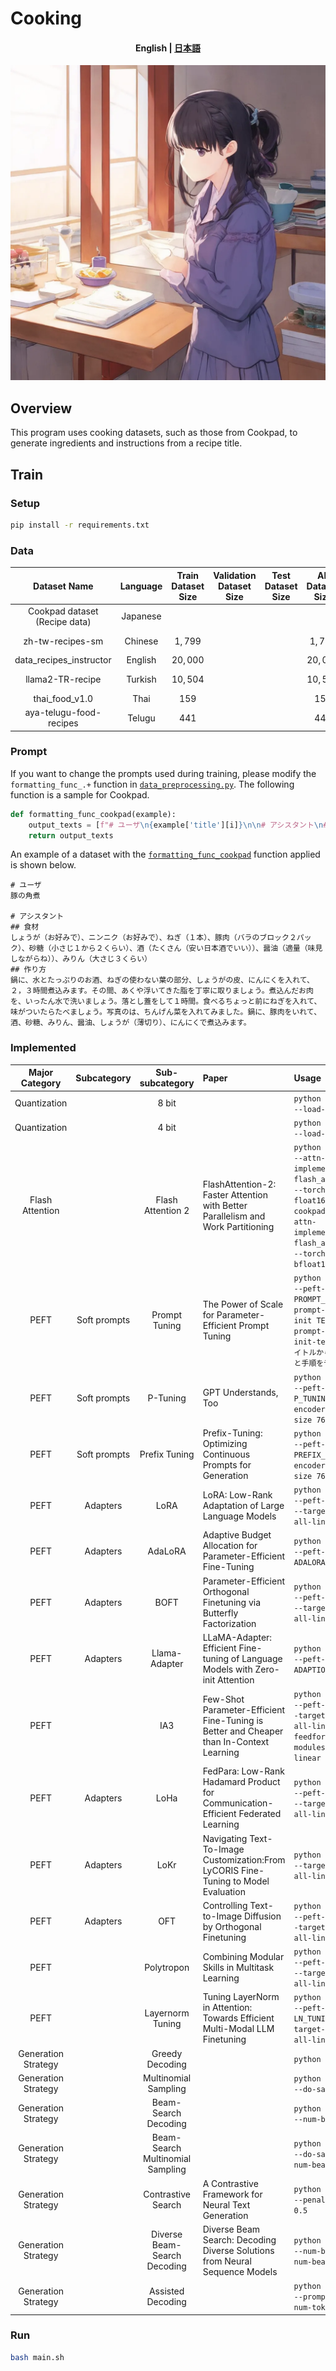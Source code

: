 # Cooking

<h4 align="center">
    <p>
        <b>English</b> | 
        <a href='https://github.com/Natu-ja/cook/blob/main/README_ja.md'>日本語</a>
    </p>
</h4>

![a girl who cooks Japanese cuisine](image.webp)

## Overview

This program uses cooking datasets, such as those from Cookpad, to generate ingredients and instructions from a recipe title.

## Train

### Setup

```bash
pip install -r requirements.txt
```

### Data

| Dataset Name | Language | Train Dataset Size | Validation Dataset Size | Test Dataset Size | All Dataset Size | URL |
| :--: | :--: | :--: | :--: | :--: | :--: | :-- |
| Cookpad dataset (Recipe data) | Japanese ||||| https://www.nii.ac.jp/dsc/idr/cookpad/ |
| zh-tw-recipes-sm | Chinese | $1,799$ ||| $1,799$ | https://huggingface.co/datasets/AWeirdDev/zh-tw-recipes-sm |
| data_recipes_instructor | English | $20,000$ ||| $20,000$ | https://huggingface.co/datasets/Erik/data_recipes_instructor |
| llama2-TR-recipe | Turkish | $10,504$ ||| $10,504$ | https://huggingface.co/datasets/mertbozkurt/llama2-TR-recipe |
| thai_food_v1.0 | Thai | $159$ ||| $159$ | https://huggingface.co/datasets/pythainlp/thai_food_v1.0 |
| aya-telugu-food-recipes | Telugu | $441$ ||| $441$ | https://huggingface.co/datasets/SuryaKrishna02/aya-telugu-food-recipes |

### Prompt

If you want to change the prompts used during training, please modify the `formatting_func_.+` function in [`data_preprocessing.py`](https://github.com/Natu-ja/cook/blob/main/run/src/data_preprocessing.py). The following function is a sample for Cookpad.

```python
def formatting_func_cookpad(example):
    output_texts = [f"# ユーザ\n{example['title'][i]}\n\n# アシスタント\n## 食材\n{example['name'][i]}\n## 作り方\n{example['position'][i]}" for i in range(len(example))]
    return output_texts
```

An example of a dataset with the [`formatting_func_cookpad`](https://github.com/Natu-ja/cook/blob/main/run/src/data_preprocessing.py#L30C-L32C) function applied is shown below.

```
# ユーザ
豚の角煮

# アシスタント
## 食材
しょうが（お好みで）、ニンニク（お好みで）、ねぎ（１本）、豚肉（バラのブロック２パック）、砂糖（小さじ１から２くらい）、酒（たくさん（安い日本酒でいい））、醤油（適量（味見しながらね））、みりん（大さじ３くらい）
## 作り方
鍋に、水とたっぷりのお酒、ねぎの使わない葉の部分、しょうがの皮、にんにくを入れて、２，３時間煮込みます。その間、あくや浮いてきた脂を丁寧に取りましょう。煮込んだお肉を、いったん水で洗いましょう。落とし蓋をして１時間。食べるちょっと前にねぎを入れて、味がついたらたべましょう。写真のは、ちんげん菜を入れてみました。鍋に、豚肉をいれて、酒、砂糖、みりん、醤油、しょうが（薄切り）、にんにくで煮込みます。
```

### Implemented

| Major Category | Subcategory | Sub-subcategory | Paper | Usage |
| :--: | :--: | :--: | :-- | :-- |
| Quantization || 8 bit || `python cookpad.py --load-in-8bit` |
| Quantization || 4 bit || `python cookpad.py --load-in-4bit` |
| Flash Attention || Flash Attention 2 | FlashAttention-2: Faster Attention with Better Parallelism and Work Partitioning | `python cookpad.py --attn-implementation flash_attention_2 --torch-dtype float16` or `python cookpad.py --attn-implementation flash_attention_2 --torch-dtype bfloat16` |
| PEFT | Soft prompts | Prompt Tuning | The Power of Scale for Parameter-Efficient Prompt Tuning | `python cookpad.py --peft-type PROMPT_TUNING --prompt-tuning-init TEXT --prompt-tuning-init-text 料理のタイトルから料理の材料と手順を予測する。` |
| PEFT | Soft prompts | P-Tuning | GPT Understands, Too | `python cookpad.py --peft-type P_TUNING --encoder-hidden-size 768` |
| PEFT | Soft prompts | Prefix Tuning | Prefix-Tuning: Optimizing Continuous Prompts for Generation | `python cookpad.py --peft-type PREFIX_TUNING --encoder-hidden-size 768` |
| PEFT | Adapters | LoRA | LoRA: Low-Rank Adaptation of Large Language Models | `python cookpad.py --peft-type LORA --target-modules all-linear` |
| PEFT | Adapters | AdaLoRA | Adaptive Budget Allocation for Parameter-Efficient Fine-Tuning | `python cookpad.py --peft-type ADALORA` |
| PEFT | Adapters | BOFT | Parameter-Efficient Orthogonal Finetuning via Butterfly Factorization | `python cookpad.py --peft-type BOFT --target-modules all-linear` |
| PEFT | Adapters | Llama-Adapter | LLaMA-Adapter: Efficient Fine-tuning of Language Models with Zero-init Attention | `python cookpad.py --peft-type ADAPTION_PROMPT` |
| PEFT || IA3 | Few-Shot Parameter-Efficient Fine-Tuning is Better and Cheaper than In-Context Learning | `python cookpad.py --peft-type IA3 --target-modules all-linear --feedforward-modules all-linear` |
| PEFT | Adapters | LoHa | FedPara: Low-Rank Hadamard Product for Communication-Efficient Federated Learning | `python cookpad.py --peft-type LOHA --target-modules all-linear` |
| PEFT | Adapters | LoKr | Navigating Text-To-Image Customization:From LyCORIS Fine-Tuning to Model Evaluation | `python cookpad.py --target-modules all-linear` |
| PEFT | Adapters | OFT | Controlling Text-to-Image Diffusion by Orthogonal Finetuning | `python cookpad.py --peft-type OFT --target-modules all-linear` |
| PEFT || Polytropon | Combining Modular Skills in Multitask Learning | `python cookpad.py --peft-type POLY --target-modules all-linear` |
| PEFT || Layernorm Tuning | Tuning LayerNorm in Attention: Towards Efficient Multi-Modal LLM Finetuning | `python cookpad.py --peft-type LN_TUNING --target-modules all-linear` |
| Generation Strategy || Greedy Decoding || `python cookpad.py` |
| Generation Strategy || Multinomial Sampling || `python cookpad.py --do-sample` |
| Generation Strategy || Beam-Search Decoding || `python cookpad.py --num-beams 2` |
| Generation Strategy || Beam-Search Multinomial Sampling || `python cookpad.py --do-sample --num-beams 2` |
| Generation Strategy || Contrastive Search | A Contrastive Framework for Neural Text Generation | `python cookpad.py --penalty-alpha 0.5` |
| Generation Strategy || Diverse Beam-Search Decoding | Diverse Beam Search: Decoding Diverse Solutions from Neural Sequence Models | `python cookpad.py --num-beams 2 --num-beam-groups 2` |
| Generation Strategy || Assisted Decoding || `python cookpad.py --prompt-lookup-num-tokens 2` |

### Run

```bash
bash main.sh
```